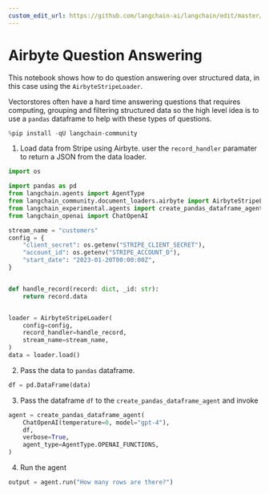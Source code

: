 ```yaml
---
custom_edit_url: https://github.com/langchain-ai/langchain/edit/master/docs/docs/integrations/toolkits/airbyte_structured_qa.ipynb
---
```

# Airbyte Question Answering
This notebook shows how to do question answering over structured data, in this case using the `AirbyteStripeLoader`.

Vectorstores often have a hard time answering questions that requires computing, grouping and filtering structured data so the high level idea is to use a `pandas` dataframe to help with these types of questions. 


```python
%pip install -qU langchain-community
```

1. Load data from Stripe using Airbyte. user the `record_handler` paramater to return a JSON from the data loader.


```python
import os

import pandas as pd
from langchain.agents import AgentType
from langchain_community.document_loaders.airbyte import AirbyteStripeLoader
from langchain_experimental.agents import create_pandas_dataframe_agent
from langchain_openai import ChatOpenAI

stream_name = "customers"
config = {
    "client_secret": os.getenv("STRIPE_CLIENT_SECRET"),
    "account_id": os.getenv("STRIPE_ACCOUNT_D"),
    "start_date": "2023-01-20T00:00:00Z",
}


def handle_record(record: dict, _id: str):
    return record.data


loader = AirbyteStripeLoader(
    config=config,
    record_handler=handle_record,
    stream_name=stream_name,
)
data = loader.load()
```

2. Pass the data to `pandas` dataframe.


```python
df = pd.DataFrame(data)
```

3. Pass the dataframe `df` to the `create_pandas_dataframe_agent` and invoke



```python
agent = create_pandas_dataframe_agent(
    ChatOpenAI(temperature=0, model="gpt-4"),
    df,
    verbose=True,
    agent_type=AgentType.OPENAI_FUNCTIONS,
)
```

4. Run the agent


```python
output = agent.run("How many rows are there?")
```
